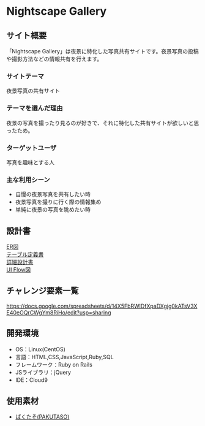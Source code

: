 # Nightscape Gallery

## サイト概要
「Nightscape Gallery」は夜景に特化した写真共有サイトです。夜景写真の投稿や撮影方法などの情報共有を行えます。

### サイトテーマ
夜景写真の共有サイト

### テーマを選んだ理由
夜景の写真を撮ったり見るのが好きで、それに特化した共有サイトが欲しいと思ったため。

### ターゲットユーザ
写真を趣味とする人

### 主な利用シーン
- 自慢の夜景写真を共有したい時
- 夜景写真を撮りに行く際の情報集め
- 単純に夜景の写真を眺めたい時

## 設計書
[ER図](https://drive.google.com/file/d/14PrMxaoYn2ppRLNxYk_JO6rL6GxtLIxq/view?usp=sharing)  
[テーブル定義書](https://docs.google.com/spreadsheets/d/1UgG9aK01GtlJVVKHGJToKr46bjaz5hoXJbAfTOYDNy4/edit?usp=sharing)  
[詳細設計書](https://docs.google.com/spreadsheets/d/1vGD-tOKSvF-goMIrU7N9BaZxHEw5Itgj0AkEbQNy1KM/edit?usp=sharing)  
[UI Flow図](https://drive.google.com/file/d/1kFuDlUoJfruFL1jyIg7eF68Byb62UYd2/view?usp=sharing)

## チャレンジ要素一覧
https://docs.google.com/spreadsheets/d/14X5FbRWlDfXpaDXgjg0kATsV3XE40eOQrCWgYm8RiHo/edit?usp=sharing

## 開発環境
- OS：Linux(CentOS)
- 言語：HTML,CSS,JavaScript,Ruby,SQL
- フレームワーク：Ruby on Rails
- JSライブラリ：jQuery
- IDE：Cloud9

## 使用素材
- [ぱくたそ(PAKUTASO)](https://www.pakutaso.com/) 
